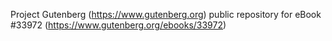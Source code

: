 Project Gutenberg (https://www.gutenberg.org) public repository for eBook #33972 (https://www.gutenberg.org/ebooks/33972)
